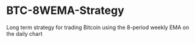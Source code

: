 # BTC-8WEMA-Strategy
Long term strategy for trading Bitcoin using the 8-period weekly EMA on the daily chart
